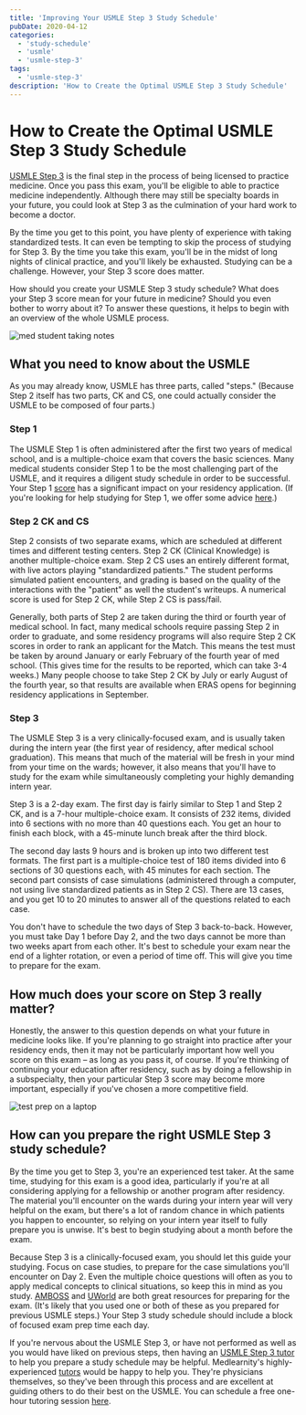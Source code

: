 ```yaml
---
title: 'Improving Your USMLE Step 3 Study Schedule'
pubDate: 2020-04-12
categories:
  - 'study-schedule'
  - 'usmle'
  - 'usmle-step-3'
tags:
  - 'usmle-step-3'
description: 'How to Create the Optimal USMLE Step 3 Study Schedule'
---
```


# How to Create the Optimal USMLE Step 3 Study Schedule

[USMLE Step 3](https://www.medlearnity.com/usmle-step-3/) is the final step in the process of being licensed to practice medicine. Once you pass this exam, you'll be eligible to able to practice medicine independently. Although there may still be specialty boards in your future, you could look at Step 3 as the culmination of your hard work to become a doctor.

By the time you get to this point, you have plenty of experience with taking standardized tests. It can even be tempting to skip the process of studying for Step 3. By the time you take this exam, you'll be in the midst of long nights of clinical practice, and you'll likely be exhausted. Studying can be a challenge. However, your Step 3 score does matter.

How should you create your USMLE Step 3 study schedule? What does your Step 3 score mean for your future in medicine? Should you even bother to worry about it? To answer these questions, it helps to begin with an overview of the whole USMLE process.

![med student taking notes](//www.medlearnity.com//images/wp/2020/04/study-schedule-1024x768.jpg 'study-schedule')

## What you need to know about the USMLE

As you may already know, USMLE has three parts, called "steps." (Because Step 2 itself has two parts, CK and CS, one could actually consider the USMLE to be composed of four parts.)

### **Step 1**

The USMLE Step 1 is often administered after the first two years of medical school, and is a multiple-choice exam that covers the basic sciences. Many medical students consider Step 1 to be the most challenging part of the USMLE, and it requires a diligent study schedule in order to be successful. Your Step 1 [score](https://www.medlearnity.com/usmle-step-1-percentiles/) has a significant impact on your residency application. (If you're looking for help studying for Step 1, we offer some advice [here](https://www.medlearnity.com/how-to-study-for-usmle-step-1/).)

### Step 2 CK and CS

Step 2 consists of two separate exams, which are scheduled at different times and different testing centers. Step 2 CK (Clinical Knowledge) is another multiple-choice exam. Step 2 CS uses an entirely different format, with live actors playing "standardized patients." The student performs simulated patient encounters, and grading is based on the quality of the interactions with the "patient" as well the student's writeups. A numerical score is used for Step 2 CK, while Step 2 CS is pass/fail.

Generally, both parts of Step 2 are taken during the third or fourth year of medical school. In fact, many medical schools require passing Step 2 in order to graduate, and some residency programs will also require Step 2 CK scores in order to rank an applicant for the Match. This means the test must be taken by around January or early February of the fourth year of med school. (This gives time for the results to be reported, which can take 3-4 weeks.) Many people choose to take Step 2 CK by July or early August of the fourth year, so that results are available when ERAS opens for beginning residency applications in September.

### **Step 3**

The USMLE Step 3 is a very clinically-focused exam, and is usually taken during the intern year (the first year of residency, after medical school graduation). This means that much of the material will be fresh in your mind from your time on the wards; however, it also means that you'll have to study for the exam while simultaneously completing your highly demanding intern year.

Step 3 is a 2-day exam. The first day is fairly similar to Step 1 and Step 2 CK, and is a 7-hour multiple-choice exam. It consists of 232 items, divided into 6 sections with no more than 40 questions each. You get an hour to finish each block, with a 45-minute lunch break after the third block.

The second day lasts 9 hours and is broken up into two different test formats. The first part is a multiple-choice test of 180 items divided into 6 sections of 30 questions each, with 45 minutes for each section. The second part consists of case simulations (administered through a computer, not using live standardized patients as in Step 2 CS). There are 13 cases, and you get 10 to 20 minutes to answer all of the questions related to each case.

You don't have to schedule the two days of Step 3 back-to-back. However, you must take Day 1 before Day 2, and the two days cannot be more than two weeks apart from each other. It's best to schedule your exam near the end of a lighter rotation, or even a period of time off. This will give you time to prepare for the exam.

## How much does your score on Step 3 really matter?

Honestly, the answer to this question depends on what your future in medicine looks like. If you're planning to go straight into practice after your residency ends, then it may not be particularly important how well you score on this exam – as long as you pass it, of course. If you're thinking of continuing your education after residency, such as by doing a fellowship in a subspecialty, then your particular Step 3 score may become more important, especially if you've chosen a more competitive field.

![test prep on a laptop](//www.medlearnity.com//images/wp/2020/04/USMLE-study-schedule-1024x682.jpg 'USMLE-study-schedule')

## How can you prepare the right USMLE Step 3 study schedule?

By the time you get to Step 3, you're an experienced test taker. At the same time, studying for this exam is a good idea, particularly if you're at all considering applying for a fellowship or another program after residency. The material you'll encounter on the wards during your intern year will very helpful on the exam, but there's a lot of random chance in which patients you happen to encounter, so relying on your intern year itself to fully prepare you is unwise. It's best to begin studying about a month before the exam.

Because Step 3 is a clinically-focused exam, you should let this guide your studying. Focus on case studies, to prepare for the case simulations you'll encounter on Day 2. Even the multiple choice questions will often as you to apply medical concepts to clinical situations, so keep this in mind as you study. [AMBOSS](https://www.amboss.com/us) and [UWorld](https://www.uworld.com/) are both great resources for preparing for the exam. (It's likely that you used one or both of these as you prepared for previous USMLE steps.) Your Step 3 study schedule should include a block of focused exam prep time each day.

If you're nervous about the USMLE Step 3, or have not performed as well as you would have liked on previous steps, then having an [USMLE Step 3 tutor](https://www.medlearnity.com/usmle-step-3/) to help you prepare a study schedule may be helpful. Medlearnity's highly-experienced [tutors](https://www.medlearnity.com/our-tutors/) would be happy to help you. They're physicians themselves, so they've been through this process and are excellent at guiding others to do their best on the USMLE. You can schedule a free one-hour tutoring session [here](https://www.medlearnity.com/start-here/).
